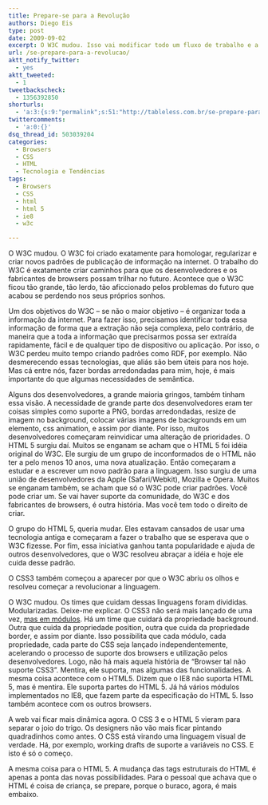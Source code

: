 ```yaml
---
title: Prepare-se para a Revolução
authors: Diego Eis
type: post
date: 2009-09-02
excerpt: O W3C mudou. Isso vai modificar todo um fluxo de trabalho e a velocidade das implementações dos browsers e a forma com que os desenvolvedores trabalham.
url: /se-prepare-para-a-revolucao/
aktt_notify_twitter:
  - yes
aktt_tweeted:
  - 1
tweetbackscheck:
  - 1356392850
shorturls:
  - 'a:3:{s:9:"permalink";s:51:"http://tableless.com.br/se-prepare-para-a-revolucao";s:7:"tinyurl";s:26:"http://tinyurl.com/3lwbs77";s:4:"isgd";s:19:"http://is.gd/S9pIzt";}'
twittercomments:
  - 'a:0:{}'
dsq_thread_id: 503039204
categories:
  - Browsers
  - CSS
  - HTML
  - Tecnologia e Tendências
tags:
  - Browsers
  - CSS
  - html
  - html 5
  - ie8
  - w3c

---
```

O W3C mudou. O W3C foi criado exatamente para homologar, regularizar e criar novos padrões de publicação de informação na internet. O trabalho do W3C é exatamente criar caminhos para que os desenvolvedores e os fabricantes de browsers possam trilhar no futuro. Acontece que o W3C ficou tão grande, tão lerdo, tão aficcionado pelos problemas do futuro que acabou se perdendo nos seus próprios sonhos.

Um dos objetivos do W3C &#8211; se não o maior objetivo &#8211; é organizar toda a informação da internet. Para fazer isso, precisamos identificar toda essa informação de forma que a extração não seja complexa, pelo contrário, de maneira que a toda a informação que precisarmos possa ser extraída rapidamente, fácil e de qualquer tipo de dispositivo ou aplicação. Por isso, o W3C perdeu muito tempo criando padrões como RDF, por exemplo. Não desmerecendo essas tecnologias, que aliás são bem úteis para nos hoje. Mas cá entre nós, fazer bordas arredondadas para mim, hoje, é mais importante do que algumas necessidades de semântica.
  
Alguns dos desenvolvedores, a grande maioria gringos, também tinham essa visão. A necessidade de grande parte dos desenvolvedores eram ter coisas simples como suporte a PNG, bordas arredondadas, resize de imagem no background, colocar várias imagens de backgrounds em um elemento, css animation, e assim por diante. Por isso, muitos desenvolvedores começaram reinvidicar uma alteração de prioridades. O HTML 5 surgiu daí. Muitos se enganam se acham que o HTML 5 foi idéia original do W3C. Ele surgiu de um grupo de inconformados de o HTML não ter a pelo menos 10 anos, uma nova atualização. Então começaram a estudar e a escrever um novo padrão para a linguagem. Isso surgiu de uma união de desenvolvedores da Apple (Safari/Webkit), Mozilla e Opera. Muitos se enganam também, se acham que só o W3C pode criar padrões. Você pode criar um. Se vai haver suporte da comunidade, do W3C e dos fabricantes de browsers, é outra história. Mas você tem todo o direito de criar.

O grupo do HTML 5, queria mudar. Eles estavam cansados de usar uma tecnologia antiga e começaram a fazer o trabalho que se esperava que o W3C fizesse. Por fim, essa iniciativa ganhou tanta popularidade e ajuda de outros desenvolvedores, que o W3C resolveu abraçar a idéia e hoje ele cuida desse padrão.
  
O CSS3 também começou a aparecer por que o W3C abriu os olhos e resolveu começar a revolucionar a linguagem.

O W3C mudou. Os times que cuidam dessas linguagens foram divididas. Modularizadas. Deixe-me explicar. O CSS3 não será mais lançado de uma vez, [mas em módulos][1]. Há um time que cuidará da propriedade background. Outra que cuida da propriedade position, outra que cuida da propriedade border, e assim por diante. Isso possibilita que cada módulo, cada propriedade, cada parte do CSS seja lançado independentemente, acelerando o processo de suporte dos browsers e utilização pelos desenvolvedores. Logo, não há mais aquela história de “Browser tal não suporte CSS3”. Mentira, ele suporta, mas algumas das funcionalidades. A mesma coisa acontece com o HTML5. Dizem que o IE8 não suporta HTML 5, mas é mentira. Ele suporta partes do HTML 5. Já há vários módulos implementados no IE8, que fazem parte da especificação do HTML 5. Isso também acontece com os outros browsers.

A web vai ficar mais dinâmica agora. O CSS 3 e o HTML 5 vieram para separar o joio do trigo. Os designers não vão mais ficar pintando quadradinhos como antes. O CSS está virando uma linguagem visual de verdade. Há, por exemplo, working drafts de suporte a variáveis no CSS. E isto é só o começo.
  
A mesma coisa para o HTML 5. A mudança das tags estruturais do HTML é apenas a ponta das novas possibilidades. Para o pessoal que achava que o HTML é coisa de criança, se prepare, porque o buraco, agora, é mais embaixo.

 [1]: http://www.w3.org/TR/css3-roadmap/#whymods
